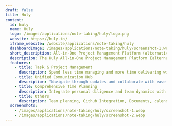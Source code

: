 ```yaml
---
draft: false
title: Huly
content:
  id: huly
  name: Huly
  logo: /images/applications/note-taking/huly/logo.png
  website: https://huly.io/
  iframe_website: /website/applications/note-taking/huly
  dashboardImage: /images/applications/note-taking/huly/screenshot-1.webp
  short_description: All-in-One Project Management Platform (alternative to Linear, Jira, Slack, Notion, Motion)
  description: The Huly All-in-One Project Management Platform (alternative to Linear, Jira, Slack, Notion, and Motion) is a robust framework designed to accelerate the development of business applications, such as CRM systems. This repository includes several applications, such as Chat, Project Management, CRM, HRM, and ATS. Various teams are building products on top of the Platform, including Huly and TraceX.
  features:
    - title: Task & Project Management
      description: Spend less time managing and more time delivering with tools designed for efficiency. Empower your teams with data-driven insights and streamlined sprint planning. Prioritize and track your backlog with a full view of your project landscape.
    - title: Unified Communication Hub
      description: "Navigate through updates and collaborate with ease. Huly's Inbox & Chat streamlines notifications, messages, and tasks, ensuring you're always in the loop and ready to act."
    - title: Comprehensive Time Planning
      description: Integrate personal diligence and team dynamics with advanced planning tools. Balance work and well-being by aligning individual tasks with team goals.
    - title: Others
      description: Team planning, Github Integration, Documents, calendar, and spotlight
  screenshots:
    - /images/applications/note-taking/huly/screenshot-1.webp
    - /images/applications/note-taking/huly/screenshot-2.webp
---
```

